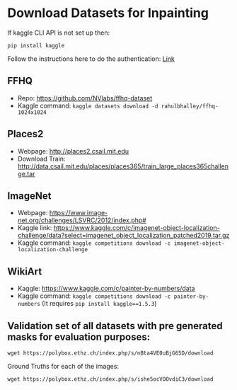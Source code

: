 # Download Datasets for Inpainting

If kaggle CLI API is not set up then:
```
pip install kaggle
```
Follow the instructions here to do the authentication: [Link](https://www.kaggle.com/docs/api#getting-started-installation-&-authentication)

## FFHQ

- Repo: https://github.com/NVlabs/ffhq-dataset
- Kaggle command: `kaggle datasets download -d rahulbhalley/ffhq-1024x1024`

## Places2

- Webpage: http://places2.csail.mit.edu
- Download Train: http://data.csail.mit.edu/places/places365/train_large_places365challenge.tar

## ImageNet

- Webpage: https://www.image-net.org/challenges/LSVRC/2012/index.php#
- Kaggle link: https://www.kaggle.com/c/imagenet-object-localization-challenge/data?select=imagenet_object_localization_patched2019.tar.gz
- Kaggle command: `kaggle competitions download -c imagenet-object-localization-challenge`

## WikiArt

- Kaggle: https://www.kaggle.com/c/painter-by-numbers/data
- Kaggle command: `kaggle competitions download -c painter-by-numbers` (It requires `pip install kaggle==1.5.3`)

## Validation set of all datasets with pre generated masks for evaluation purposes:

```
wget https://polybox.ethz.ch/index.php/s/nBta4VE0uBjG65D/download
```

Ground Truths for each of the images:

```
wget https://polybox.ethz.ch/index.php/s/ishe5ocVOOvdiC3/download
```